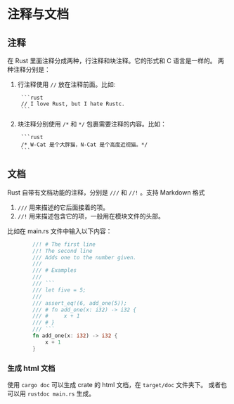 # 注释与文档

## 注释

在 Rust 里面注释分成两种，行注释和块注释。它的形式和 C 语言是一样的。
两种注释分别是：

1. 行注释使用 `//` 放在注释前面。比如:

        ```rust
        // I love Rust, but I hate Rustc.
        ```
2. 块注释分别使用 `/*` 和 `*/` 包裹需要注释的内容。比如：

        ```rust
        /* W-Cat 是个大胖猫，N-Cat 是个高度近视猫。*/
        ```

## 文档

Rust 自带有文档功能的注释，分别是 `///` 和 `//!` 。支持 Markdown 格式

1. `///` 用来描述的它后面接着的项。
2. `//!` 用来描述包含它的项，一般用在模块文件的头部。

比如在 main.rs 文件中输入以下内容：

```rust
        //! # The first line
        //! The second line
        /// Adds one to the number given.
        ///
        /// # Examples
        ///
        /// ```
        /// let five = 5;
        ///
        /// assert_eq!(6, add_one(5));
        /// # fn add_one(x: i32) -> i32 {
        /// #     x + 1
        /// # }
        /// ```
        fn add_one(x: i32) -> i32 {
            x + 1
        }
```

### 生成 html 文档

使用 `cargo doc` 可以生成 crate 的 html 文档，在 `target/doc` 文件夹下。
或者也可以用 `rustdoc main.rs` 生成。

